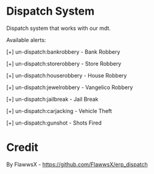 # Dispatch System

Dispatch system that works with our mdt.

Available alerts:

[+] un-dispatch:bankrobbery - Bank Robbery

[+] un-dispatch:storerobbery - Store Robbery

[+] un-dispatch:houserobbery - House Robbery

[+] un-dispatch:jewelrobbery - Vangelico Robbery

[+] un-dispatch:jailbreak - Jail Break

[+] un-dispatch:carjacking - Vehicle Theft

[+] un-dispatch:gunshot - Shots Fired


# Credit
By FlawwsX - https://github.com/FlawwsX/erp_dispatch
